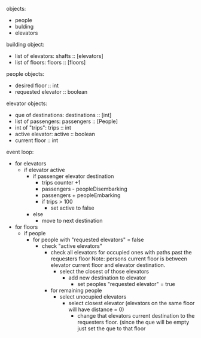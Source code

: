 objects:
 - people
 - bulding
 - elevators

building object:
  - list of elevators: shafts :: [elevators]
  - list of floors: floors :: [floors]


people objects:
 - desired floor :: int
 - requested elevator :: boolean


elevator objects:
 - que of destinations: destinations :: [int]
 - list of passengers: passengers :: [People]
 - int of "trips": trips :: int
 - active elevator: active :: boolean
 - current floor :: int


event loop:
  - for elevators
    - if elevator active
      - if passenger elevator destination
        - trips counter +1
        - passengers - peopleDisembarking
        - passengers + peopleEmbarking
        - if trips > 100
          - set active to false
      - else
        - move to next destination
  - for floors
    - if people
      - for people with "requested elevators" = false
        - check "active elevators"
          - check all elevators for occupied ones with paths past the requesters floor Note: persons current floor is between elevator current floor and elevator destination.
            - select the closest of those elevators
              - add new destination to elevator
                - set peoples "requested elevator" = true
          - for remaining people
            - select unocupied elevators
              - select closest elevator (elevators on the same floor will have distance = 0)
                - change that elevators current destination to the requesters floor. (since the que will be empty just set the que to that floor

